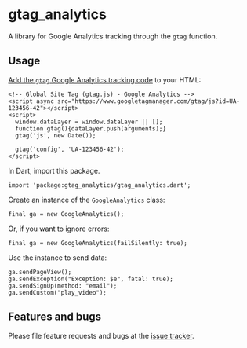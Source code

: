 # gtag_analytics

A library for Google Analytics tracking through the `gtag` function.

## Usage

[Add the `gtag` Google Analytics tracking code][gtag] to your HTML:

    <!-- Global Site Tag (gtag.js) - Google Analytics -->
    <script async src="https://www.googletagmanager.com/gtag/js?id=UA-123456-42"></script>
    <script>
      window.dataLayer = window.dataLayer || [];
      function gtag(){dataLayer.push(arguments);}
      gtag('js', new Date());
  
      gtag('config', 'UA-123456-42');
    </script>

In Dart, import this package.

    import 'package:gtag_analytics/gtag_analytics.dart';
    
Create an instance of the `GoogleAnalytics` class:
    
    final ga = new GoogleAnalytics();
    
Or, if you want to ignore errors:

    final ga = new GoogleAnalytics(failSilently: true);

Use the instance to send data:

    ga.sendPageView();
    ga.sendException("Exception: $e", fatal: true);
    ga.sendSignUp(method: "email");
    ga.sendCustom("play_video");

[gtag]: https://support.google.com/analytics/answer/7476135

## Features and bugs

Please file feature requests and bugs at the [issue tracker][tracker].

[tracker]: http://example.com/issues/replaceme
